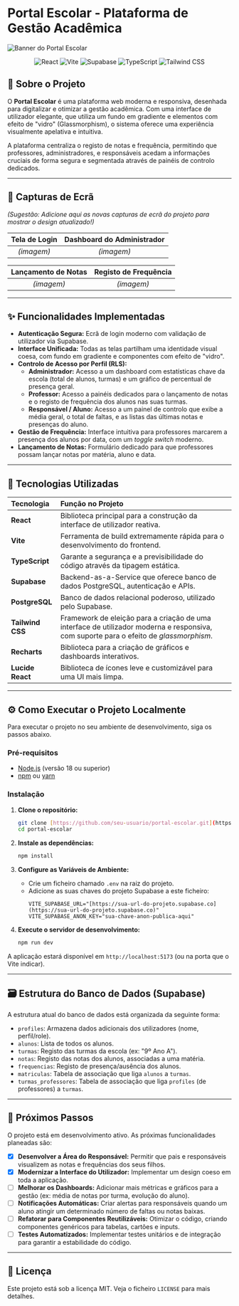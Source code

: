 # Portal Escolar - Plataforma de Gestão Acadêmica

![Banner do Portal Escolar](https://placehold.co/1200x400/06b6d4/FFFFFF?text=Portal+Escolar)

<p align="center">
  <img src="https://img.shields.io/badge/React-20232A?style=for-the-badge&logo=react&logoColor=61DAFB" alt="React">
  <img src="https://img.shields.io/badge/Vite-B73BFE?style=for-the-badge&logo=vite&logoColor=FFD62E" alt="Vite">
  <img src="https://img.shields.io/badge/Supabase-181818?style=for-the-badge&logo=supabase&logoColor=3ECF8E" alt="Supabase">
  <img src="https://img.shields.io/badge/TypeScript-007ACC?style=for-the-badge&logo=typescript&logoColor=white" alt="TypeScript">
  <img src="https://img.shields.io/badge/Tailwind_CSS-38B2AC?style=for-the-badge&logo=tailwind-css&logoColor=white" alt="Tailwind CSS">
</p>

## 📌 Sobre o Projeto

O **Portal Escolar** é uma plataforma web moderna e responsiva, desenhada para digitalizar e otimizar a gestão acadêmica. Com uma interface de utilizador elegante, que utiliza um fundo em gradiente e elementos com efeito de "vidro" (Glassmorphism), o sistema oferece uma experiência visualmente apelativa e intuitiva.

A plataforma centraliza o registo de notas e frequência, permitindo que professores, administradores, e responsáveis acedam a informações cruciais de forma segura e segmentada através de painéis de controlo dedicados.

---

## 📸 Capturas de Ecrã

*(Sugestão: Adicione aqui as novas capturas de ecrã do projeto para mostrar o design atualizado!)*

| Tela de Login | Dashboard do Administrador |
| :-----------: | :------------------------: |
| *(imagem)* | *(imagem)* |

| Lançamento de Notas | Registo de Frequência |
| :-----------: | :------------------------: |
| *(imagem)* | *(imagem)* |


---

## ✨ Funcionalidades Implementadas

*   **Autenticação Segura:** Ecrã de login moderno com validação de utilizador via Supabase.
*   **Interface Unificada:** Todas as telas partilham uma identidade visual coesa, com fundo em gradiente e componentes com efeito de "vidro".
*   **Controlo de Acesso por Perfil (RLS):**
    *   **Administrador:** Acesso a um dashboard com estatísticas chave da escola (total de alunos, turmas) e um gráfico de percentual de presença geral.
    *   **Professor:** Acesso a painéis dedicados para o lançamento de notas e o registo de frequência dos alunos nas suas turmas.
    *   **Responsável / Aluno:** Acesso a um painel de controlo que exibe a média geral, o total de faltas, e as listas das últimas notas e presenças do aluno.
*   **Gestão de Frequência:** Interface intuitiva para professores marcarem a presença dos alunos por data, com um *toggle switch* moderno.
*   **Lançamento de Notas:** Formulário dedicado para que professores possam lançar notas por matéria, aluno e data.

---

## 🚀 Tecnologias Utilizadas

| Tecnologia | Função no Projeto |
| :--- | :--- |
| **React** | Biblioteca principal para a construção da interface de utilizador reativa. |
| **Vite** | Ferramenta de build extremamente rápida para o desenvolvimento do frontend. |
| **TypeScript** | Garante a segurança e a previsibilidade do código através da tipagem estática. |
| **Supabase** | Backend-as-a-Service que oferece banco de dados PostgreSQL, autenticação e APIs. |
| **PostgreSQL** | Banco de dados relacional poderoso, utilizado pelo Supabase. |
| **Tailwind CSS** | Framework de eleição para a criação de uma interface de utilizador moderna e responsiva, com suporte para o efeito de *glassmorphism*. |
| **Recharts** | Biblioteca para a criação de gráficos e dashboards interativos. |
| **Lucide React** | Biblioteca de ícones leve e customizável para uma UI mais limpa. |

---

## ⚙️ Como Executar o Projeto Localmente

Para executar o projeto no seu ambiente de desenvolvimento, siga os passos abaixo.

### Pré-requisitos
* [Node.js](https://nodejs.org/en/) (versão 18 ou superior)
* [npm](https://www.npmjs.com/) ou [yarn](https://yarnpkg.com/)

### Instalação

1.  **Clone o repositório:**
    ```bash
    git clone [https://github.com/seu-usuario/portal-escolar.git](https://github.com/seu-usuario/portal-escolar.git)
    cd portal-escolar
    ```

2.  **Instale as dependências:**
    ```bash
    npm install
    ```

3.  **Configure as Variáveis de Ambiente:**
    * Crie um ficheiro chamado `.env` na raiz do projeto.
    * Adicione as suas chaves do projeto Supabase a este ficheiro:
        ```env
        VITE_SUPABASE_URL="[https://sua-url-do-projeto.supabase.co](https://sua-url-do-projeto.supabase.co)"
        VITE_SUPABASE_ANON_KEY="sua-chave-anon-publica-aqui"
        ```

4.  **Execute o servidor de desenvolvimento:**
    ```bash
    npm run dev
    ```

A aplicação estará disponível em `http://localhost:5173` (ou na porta que o Vite indicar).

---

## 🗃️ Estrutura do Banco de Dados (Supabase)

A estrutura atual do banco de dados está organizada da seguinte forma:

* `profiles`: Armazena dados adicionais dos utilizadores (nome, perfil/role).
* `alunos`: Lista de todos os alunos.
* `turmas`: Registo das turmas da escola (ex: "9º Ano A").
* `notas`: Registo das notas dos alunos, associadas a uma matéria.
* `frequencias`: Registo de presença/ausência dos alunos.
* `matriculas`: Tabela de associação que liga `alunos` a `turmas`.
* `turmas_professores`: Tabela de associação que liga `profiles` (de professores) a `turmas`.

---

## 🔮 Próximos Passos

O projeto está em desenvolvimento ativo. As próximas funcionalidades planeadas são:

-   [x] **Desenvolver a Área do Responsável:** Permitir que pais e responsáveis visualizem as notas e frequências dos seus filhos.
-   [x] **Modernizar a Interface do Utilizador:** Implementar um design coeso em toda a aplicação.
-   [ ] **Melhorar os Dashboards:** Adicionar mais métricas e gráficos para a gestão (ex: média de notas por turma, evolução do aluno).
-   [ ] **Notificações Automáticas:** Criar alertas para responsáveis quando um aluno atingir um determinado número de faltas ou notas baixas.
-   [ ] **Refatorar para Componentes Reutilizáveis:** Otimizar o código, criando componentes genéricos para tabelas, cartões e inputs.
-   [ ] **Testes Automatizados:** Implementar testes unitários e de integração para garantir a estabilidade do código.

---

## 📄 Licença

Este projeto está sob a licença MIT. Veja o ficheiro `LICENSE` para mais detalhes.

